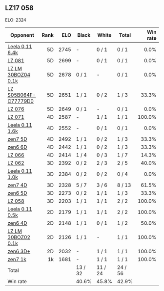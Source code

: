 ## LZ17 058 ##

ELO: 2324

Opponent | Rank | ELO | Black | White | Total | Win rate
---------|-----:|----:|-------|-------|-------|-------:
[Leela 0.11 6.4k](Leela%200.11%206.4k.md) | 5D | 2745 | - | 0 / 1 | 0 / 1 | 0.0%
[LZ 081](LZ%20081.md) | 5D | 2699 | - | 0 / 1 | 0 / 1 | 0.0%
[LZ LM 30BOZ04 0.1k](LZ%20LM%2030BOZ04%200.1k.md) | 5D | 2678 | 0 / 1 | - | 0 / 1 | 0.0%
[LZ S05B064F-C77779D0](LZ%20S05B064F-C77779D0.md) | 5D | 2651 | 1 / 1 | 0 / 2 | 1 / 3 | 33.3%
[LZ 076](LZ%20076.md) | 5D | 2649 | 0 / 1 | - | 0 / 1 | 0.0%
[LZ 071](LZ%20071.md) | 4D | 2587 | - | 1 / 1 | 1 / 1 | 100.0%
[Leela 0.11 1.6k](Leela%200.11%201.6k.md) | 4D | 2552 | - | 0 / 1 | 0 / 1 | 0.0%
[zen7 5D](zen7%205D.md) | 4D | 2492 | 1 / 1 | 0 / 2 | 1 / 3 | 33.3%
[zen6 6D](zen6%206D.md) | 4D | 2442 | 1 / 1 | 0 / 2 | 1 / 3 | 33.3%
[LZ 066](LZ%20066.md) | 4D | 2414 | 1 / 4 | 0 / 3 | 1 / 7 | 14.3%
[LZ 062](LZ%20062.md) | 3D | 2392 | 0 / 2 | 2 / 3 | 2 / 5 | 40.0%
[Leela 0.11 1.0k](Leela%200.11%201.0k.md) | 3D | 2384 | 0 / 2 | 0 / 2 | 0 / 4 | 0.0%
[zen7 4D](zen7%204D.md) | 3D | 2328 | 5 / 7 | 3 / 6 | 8 / 13 | 61.5%
[zen6 5D](zen6%205D.md) | 3D | 2273 | 0 / 2 | 1 / 1 | 1 / 3 | 33.3%
[LZ 058](LZ%20058.md) | 3D | 2203 | 1 / 1 | 1 / 1 | 2 / 2 | 100.0%
[Leela 0.11 0.5k](Leela%200.11%200.5k.md) | 2D | 2179 | 1 / 1 | 1 / 1 | 2 / 2 | 100.0%
[zen6 4D](zen6%204D.md) | 2D | 2148 | 1 / 1 | 0 / 1 | 1 / 2 | 50.0%
[LZ LM 30BOZ02 0.1k](LZ%20LM%2030BOZ02%200.1k.md) | 2D | 2126 | 1 / 1 | - | 1 / 1 | 100.0%
[zen6 3D+](zen6%203D+.md) | 2D | 2032 | - | 1 / 1 | 1 / 1 | 100.0%
[zen7 1k](zen7%201k.md) | 1k | 1681 | - | 1 / 1 | 1 / 1 | 100.0%
Total | | | 13 / 32 | 11 / 24 | 24 / 56 | 
Win rate| | | 40.6% | 45.8% | 42.9% | 
